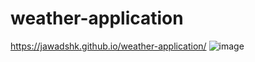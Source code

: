 # weather-application
https://jawadshk.github.io/weather-application/
![image](https://user-images.githubusercontent.com/107758531/192106718-4468d1f4-c004-4bde-9343-816f6974d775.png)
